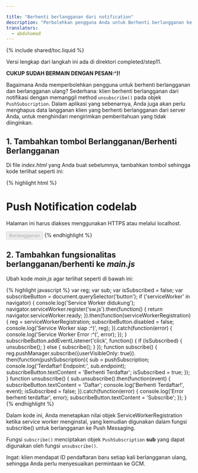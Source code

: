 ```yaml
---

title: "Berhenti berlangganan dari notification"
description: "Perbolehkan pengguna Anda untuk Berhenti berlangganan ke Push Notification."
translators:
  - abdshomad
---
```


{% include shared/toc.liquid %}

Versi lengkap dari langkah ini ada di direktori completed/step11.

**CUKUP SUDAH BERMAIN DENGAN PESAN:^)!**

Bagaimana Anda memperbolehkan pengguna untuk berhenti berlangganan dan berlangganan ulang?
Sederhana: klien berhenti berlangganan dari notifikasi dengan memanggil method `unsubscribe()`
pada objek `PushSubscription`.
Dalam aplikasi yang sebenarnya, Anda juga akan perlu menghapus data langganan klien yang berhenti berlangganan dari server Anda, untuk menghindari mengirimkan pemberitahuan yang tidak diinginkan.

## 1. Tambahkan tombol Berlangganan/Berhenti Berlangganan

Di file _index.html_ yang Anda buat sebelumnya, tambahkan  tombol sehingga kode terlihat seperti ini:

{% highlight html %}
<!DOCTYPE html>
<html>
<head>
  <title>Push Notification codelab</title>
  <link rel="manifest" href="manifest.json">
</head>
<body>
  <h1>Push Notification codelab</h1>
  <p>Halaman ini harus diakses menggunakan HTTPS atau melalui localhost.</p>
  <button disabled>Berlangganan</button>
  <script src="js/main.js"></script>
</body>
</html>
{% endhighlight %}

## 2. Tambahkan fungsionalitas berlangganan/berhenti ke _main.js_

Ubah kode _main.js_ agar terlihat seperti di bawah ini:

{% highlight javascript %}
var reg;
var sub;
var isSubscribed = false;
var subscribeButton = document.querySelector('button');
if ('serviceWorker' in navigator) {
  console.log('Service Worker didukung');
  navigator.serviceWorker.register('sw.js').then(function() {
    return navigator.serviceWorker.ready;
  }).then(function(serviceWorkerRegistration) {
    reg = serviceWorkerRegistration;
    subscribeButton.disabled = false;
    console.log('Service Worker siap :^)', reg);
  }).catch(function(error) {
    console.log('Service Worker Error :^(', error);
  });
}
subscribeButton.addEventListener('click', function() {
  if (isSubscribed) {
    unsubscribe();
  } else {
    subscribe();
  }
});
function subscribe() {
  reg.pushManager.subscribe({userVisibleOnly: true}).
  then(function(pushSubscription){
    sub = pushSubscription;
    console.log('Terdaftar! Endpoint:', sub.endpoint);
    subscribeButton.textContent = 'Berhenti Terdaftar';
    isSubscribed = true;
  });
}
function unsubscribe() {
  sub.unsubscribe().then(function(event) {
    subscribeButton.textContent = 'Daftar';
    console.log('Berhenti Terdaftar!', event);
    isSubscribed = false;
  }).catch(function(error) {
    console.log('Error berhenti terdaftar', error);
    subscribeButton.textContent = 'Subscribe';
  });
}
{% endhighlight %}

Dalam kode ini, Anda menetapkan nilai objek ServiceWorkerRegistration ketika service worker menginstal, yang kemudian digunakan dalam fungsi subscribe() untuk berlangganan ke Push Messaging.

Fungsi `subscribe()` menciptakan objek `PushSubscription` **sub** yang dapat digunakan oleh fungsi `unsubscribe()`.

Ingat: klien mendapat ID pendaftaran baru setiap kali berlangganan ulang, sehingga Anda perlu menyesuaikan permintaan ke GCM.

